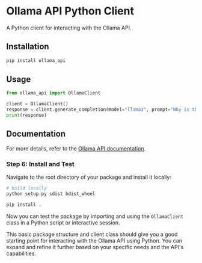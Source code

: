 # Ollama API Python Client

A Python client for interacting with the Ollama API.

## Installation

```bash
pip install ollama_api
```

## Usage

```python
from ollama_api import OllamaClient

client = OllamaClient()
response = client.generate_completion(model="llama3", prompt="Why is the sky blue?")
print(response)
```

## Documentation

For more details, refer to the [Ollama API documentation](https://github.com/ollama/ollama/tree/main/docs).


### Step 6: Install and Test

Navigate to the root directory of your package and install it locally:

```bash
# build locally
python setup.py sdist bdist_wheel
```

```bash
pip install .
```

Now you can test the package by importing and using the `OllamaClient` class in a Python script or interactive session.

This basic package structure and client class should give you a good starting point for interacting with the Ollama API using Python. You can expand and refine it further based on your specific needs and the API's capabilities.
